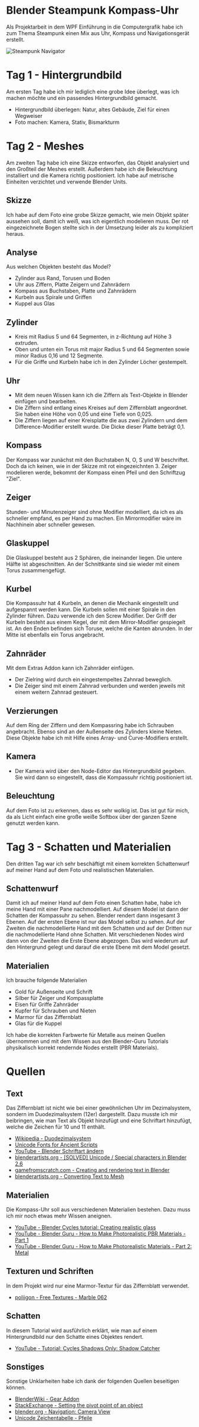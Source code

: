 # Blender Steampunk Kompass-Uhr
Als Projektarbeit in dem WPF Einführung in die Computergrafik habe ich zum Thema Steampunk einen Mix aus Uhr, Kompass und Navigationsgerät erstellt.

![Steampunk Navigator](kompassuhr_final_render.png)

# Tag 1 - Hintergrundbild
Am ersten Tag habe ich mir lediglich eine grobe Idee überlegt, was ich machen möchte und ein passendes Hintergrundbild gemacht.

- Hintergrundbild überlegen: Natur, altes Gebäude, Ziel für einen Wegweiser
- Foto machen: Kamera, Stativ, Bismarkturm

# Tag 2 - Meshes
Am zweiten Tag habe ich eine Skizze entworfen, das Objekt analysiert und den Großteil der Meshes erstellt. Außerdem habe ich die Beleuchtung installiert und die Kamera richtig positioniert.
Ich habe auf metrische Einheiten verzichtet und verwende Blender Units.

## Skizze
Ich habe auf dem Foto eine grobe Skizze gemacht, wie mein Objekt später aussehen soll, damit ich weiß, was ich eigentlich modelieren muss. Der rot eingezeichnete Bogen stellte sich in der Umsetzung leider als zu kompliziert heraus.

## Analyse
Aus welchen Objekten besteht das Model?

- Zylinder aus Rand, Torusen und Boden
- Uhr aus Ziffern, Platte Zeigern und Zahnrädern
- Kompass aus Buchstaben, Platte und Zahnrädern
- Kurbeln aus Spirale und Griffen
- Kuppel aus Glas

## Zylinder
- Kreis mit Radius 5 und 64 Segmenten, in z-Richtung auf Höhe 3 extruden.
- Oben und unten ein Torus mit major Radius 5 und 64 Segmenten sowie minor Radius 0,16 und 12 Segmente.
- Für die Griffe und Kurbeln habe ich in den Zylinder Löcher gestempelt.

## Uhr
- Mit dem neuen Wissen kann ich die Ziffern als Text-Objekte in Blender einfügen und bearbeiten.
- Die Ziffern sind entlang eines Kreises auf dem Ziffernblatt angeordnet. Sie haben eine Höhe von 0,05 und eine Tiefe von 0,025.
- Die Ziffern liegen auf einer Kreisplatte die aus zwei Zylindern und dem Difference-Modifier erstellt wurde. Die Dicke dieser Platte beträgt 0,1.

## Kompass
Der Kompass war zunächst mit den Buchstaben N, O, S und W beschriftet. Doch da ich keinen, wie in der Skizze mit rot eingezeichnten 3. Zeiger modelieren werde, bekommt der Kompass einen Pfeil und den Schriftzug "Ziel".

## Zeiger
Stunden- und Minutenzeiger sind ohne Modifier modelliert, da ich es als schneller empfand, es per Hand zu machen. Ein Mirrormodifier wäre im Nachhinein aber schneller gewesen.

## Glaskuppel
Die Glaskuppel besteht aus 2 Sphären, die ineinander liegen. Die untere Hälfte ist abgeschnitten. An der Schnittkante sind sie wieder mit einem Torus zusammengefügt.

## Kurbel
Die Kompassuhr hat 4 Kurbeln, an denen die Mechanik eingestellt und aufgespannt werden kann.
Die Kurbeln sollen mit einer Spirale in den Zylinder führen. Dazu verwende ich den Screw Modifier.
Der Griff der Kurbeln besteht aus einem Kegel, der mit dem Mirror-Modifier gespiegelt ist. An den Enden befinden sich Toruse, welche die Kanten abrunden. In der Mitte ist ebenfalls ein Torus angebracht.

## Zahnräder
Mit dem Extras Addon kann ich Zahnräder einfügen.

- Der Zielring wird durch ein eingestempeltes Zahnrad beweglich.
- Die Zeiger sind mit einem Zahnrad verbunden und werden jeweils mit einem weitern Zahnrad gesteuert.

## Verzierungen
Auf dem Ring der Ziffern und dem Kompassring habe ich Schrauben angebracht. Ebenso sind an der Außenseite des Zylinders kleine Nieten.
Diese Objekte habe ich mit Hilfe eines Array- und Curve-Modifiers erstellt.

## Kamera
- Der Kamera wird über den Node-Editor das Hintergrundbild gegeben. Sie wird dann so eingestellt, dass die Kompassuhr richtig positioniert ist.

## Beleuchtung
Auf dem Foto ist zu erkennen, dass es sehr wolkig ist. Das ist gut für mich, da als Licht einfach eine große weiße Softbox über der ganzen Szene genutzt werden kann.


# Tag 3 - Schatten und Materialien
Den dritten Tag war ich sehr beschäftigt mit einem korrekten Schattenwurf auf meiner Hand auf dem Foto und realistischen Materialien.

## Schattenwurf
Damit ich auf meiner Hand auf dem Foto einen Schatten habe, habe ich meine Hand mit einer Pane nachmodelliert. Auf diesem Model ist dann der Schatten der Kompassuhr zu sehen.
Blender rendert dann insgesamt 3 Ebenen. Auf der ersten Ebene ist nur das Model selbst zu sehen. Auf der Zweiten die nachmodellierte Hand mit dem Schatten und auf der Dritten nur die nachmodellierte Hand ohne Schatten.
Mit verschiedenen Nodes wird dann von der Zweiten die Erste Ebene abgezogen. Das wird wiederum auf den Hintergrund gelegt und darauf die erste Ebene mit dem Model gesetzt.

## Materialien
Ich brauche folgende Materialien

- Gold für Außenseite und Schrift
- Silber für Zeiger und Kompassplatte
- Eisen für Griffe Zahnräder
- Kupfer für Schrauben und Nieten
- Marmor für das Ziffernblatt
- Glas für die Kuppel

Ich habe die korrekten Farbwerte für Metalle aus meinen Quellen übernommen und mit dem Wissen aus den Blender-Guru Tutorials physikalisch korrekt rendernde Nodes erstellt (PBR Materials).

# Quellen

## Text
Das Ziffernblatt ist nicht wie bei einer gewöhnlichen Uhr im Dezimalsystem, sondern im Duodezimalsystem (12er) dargestellt. Dazu musste ich mir beibringen, wie man Text als Objekt hinzufügt und eine Schriftart hinzufügt, welche die Zeichen für 10 und 11 enthält.

- [Wikipedia - Duodezimalsystem](https://de.wikipedia.org/wiki/Duodezimalsystem)
- [Unicode Fonts for Ancient Scripts](http://users.teilar.gr/~g1951d/)
- [YouTube - Blender Schriftart ändern](https://www.youtube.com/watch?v=MYYQocMbiAM)
- [blenderartists.org - [SOLVED] Unicode / Special characters in Blender 2.6](https://blenderartists.org/forum/showthread.php?274552-Unicode-Special-characters-in-Blender-2-6)
- [gamefromscratch.com - Creating and rendering text in Blender](http://www.gamefromscratch.com/post/2015/01/12/Creating-Text-in-Blender.aspx)
- [blenderartists.org - Converting Text to Mesh](https://blenderartists.org/forum/showthread.php?62339-Converting-Text-to-Mesh)

## Materialien
Die Kompass-Uhr soll aus verschiedenen Materialien bestehen. Dazu muss ich mir noch etwas mehr Wissen aneignen.

- [YouTube - Blender Cycles tutorial: Creating realistic glass](https://www.youtube.com/watch?v=l_0McbTNH8I)
- [YouTube - Blender Guru - How to Make Photorealistic PBR Materials - Part 1 ](https://youtu.be/V3wghbZ-Vh4)
- [YouTube - Blender Guru - How to Make Photorealistic Materials - Part 2: Metal](https://youtu.be/m1PkSViBi-M)

## Texturen und Schriften
In dem Projekt wird nur eine Marmor-Textur für das Ziffernblatt verwendet.

- [poliigon - Free Textures - Marble 062](https://www.poliigon.com/texture/2186)

## Schatten
In diesem Tutorial wird ausführlich erklärt, wie man auf einem Hintergrundbild nur den Schatte eines Objektes rendert.

- [YouTube - Tutorial: Cycles Shadows Only: Shadow Catcher](https://www.youtube.com/watch?v=k7gKzgvFiGM)

## Sonstiges
Sonstige Unklarheiten habe ich dank der folgenden Quellen beseitigen können.

- [BlenderWiki - Gear Addon](https://wiki.blender.org/index.php/Extensions:2.6/Py/Scripts/Add_Mesh/Add_Gear)
- [StackExchange - Setting the pivot point of an object](https://blender.stackexchange.com/questions/5519/setting-the-pivot-point-of-an-object)
- [blender.org - Navigation: Camera View](https://docs.blender.org/manual/en/dev/editors/3dview/navigate/camera_view.html)
- [Unicode Zeichentabelle - Pfeile](https://unicode-table.com/de/sets/arrows-symbols/)
